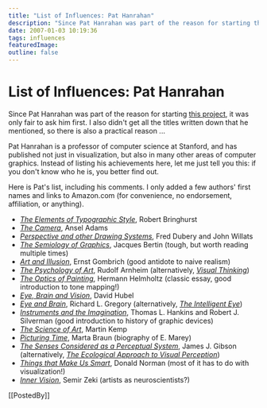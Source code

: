 ```yaml
---
title: "List of Influences: Pat Hanrahan"
description: "Since Pat Hanrahan was part of the reason for starting this project, it was only fair to ask him first. I also didn't get all the titles written down that he mentioned, so there is also a practical reason ..."
date: 2007-01-03 10:19:36
tags: influences
featuredImage: 
outline: false
---
```


# List of Influences: Pat Hanrahan

Since Pat Hanrahan was part of the reason for starting <a href="/blog/series-lists-of-influences.html">this project</a>, it was only fair to ask him first. I also didn't get all the titles written down that he mentioned, so there is also a practical reason ...

Pat Hanrahan is a professor of computer science at Stanford, and has published not just in visualization, but also in many other areas of computer graphics. Instead of listing his achievements here, let me just tell you this: if you don't know who he is, you better find out.

Here is Pat's list, including his comments. I only added a few authors' first names and links to Amazon.com (for convenience, no endorsement, affiliation, or anything).
<ul>
	<li><a href="http://www.amazon.com/Elements-Typographic-Style-Robert-Bringhurst/dp/0881791326"><em>The Elements of Typographic Style</em></a>, Robert Bringhurst</li>
	<li><a href="http://www.amazon.com/Camera-Ansel-Adams-Photography-Book/dp/0821221841/"><em>The Camera</em></a>, Ansel Adams</li>
	<li><a href="http://www.amazon.com/Perspective-Other-Drawing-Systems-Dubery/dp/0442219601/"><em>Perspective and other Drawing Systems</em></a>, Fred Dubery and John Willats</li>
	<li><a href="http://www.amazon.com/Semiology-Graphics-Jacques-Bertin/dp/0299090604/"><em>The Semiology of Graphics</em></a>, Jacques Bertin (tough, but worth reading multiple times)</li>
	<li><a href="http://www.amazon.com/Art-Illusion-Psychology-Pictorial-Representation/dp/0714842087"><em>Art and Illusion</em></a>, Ernst Gombrich (good antidote to naive realism)</li>
	<li><a href="http://www.amazon.com/Toward-Psychology-Art-Collected-Essays/dp/0520021614/"><em>The Psychology of Art</em></a>, Rudolf Arnheim (alternatively, <a href="http://www.amazon.com/Intelligent-Eye-Learning-Looking-Occasional/dp/089236274X/"><em>Visual Thinking</em></a>)</li>
	<li><a href="http://www.amazon.com/Science-Culture-Popular-Philosophical-Essays/dp/0226326594/"><em>The Optics of Painting</em></a>, Hermann Helmholtz (classic essay, good introduction to tone mapping!)</li>
	<li><a href="http://www.amazon.com/Brain-Vision-Scientific-American-Library/dp/0716760096/"><em>Eye, Brain and Vision</em></a>, David Hubel</li>
	<li><a href="http://www.amazon.com/Eye-Brain-Richard-L-Gregory/dp/0691048371/"><em>Eye and Brain</em></a>, Richard L. Gregory (alternatively,<em> <a href="http://www.amazon.com/Intelligent-Eye-Learning-Looking-Occasional/dp/089236274X/">The Intelligent Eye</a></em>)</li>
	<li><a href="http://www.amazon.com/Instruments-Imagination-Thomas-Hankins-Silverman/dp/0691005494/"><em>Instruments and the Imagination</em></a>, Thomas L. Hankins and Robert J. Silverman (good introduction to history of graphic devices)</li>
	<li><a href="http://www.amazon.com/Science-Art-Optical-Western-Brunelleschi/dp/0300052413/"><em>The Science of Art</em></a>, Martin Kemp</li>
	<li><a href="http://www.amazon.com/Picturing-Time-Etienne-Jules-Marey-1830-1904/dp/0226071758/"><em>Picturing Time</em></a>, Marta Braun (biography of E. Marey)</li>
	<li><a href="http://www.amazon.com/Senses-Considered-As-Perceptual-Systems/dp/0395044944/"><em>The Senses Considered as a Perceptual System</em></a>, James J. Gibson (alternatively, <a href="http://www.amazon.com/Ecological-Approach-Visual-Perception/dp/0898599598/"><em>The Ecological Approach to Visual Perception</em></a>)</li>
	<li><a href="http://www.amazon.com/Things-That-Make-Smart-Attributes/dp/0201626950/"><em>Things that Make Us Smart</em></a>, Donald Norman (most of it has to do with visualization!)</li>
	<li><a href="http://www.amazon.com/Inner-Vision-Exploration-Art-Brain/dp/0198505191/"><em>Inner Vision</em></a>, Semir Zeki (artists as neuroscientists?)</li>
</ul>

[[PostedBy]]

